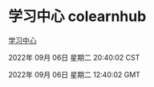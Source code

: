 # 学习中心 colearnhub
[学习中心](http://27.19.32.34:56308/colearnhub/)

2022年 09月 06日 星期二 20:40:02 CST

2022年 09月 06日 星期二 12:40:02 GMT
